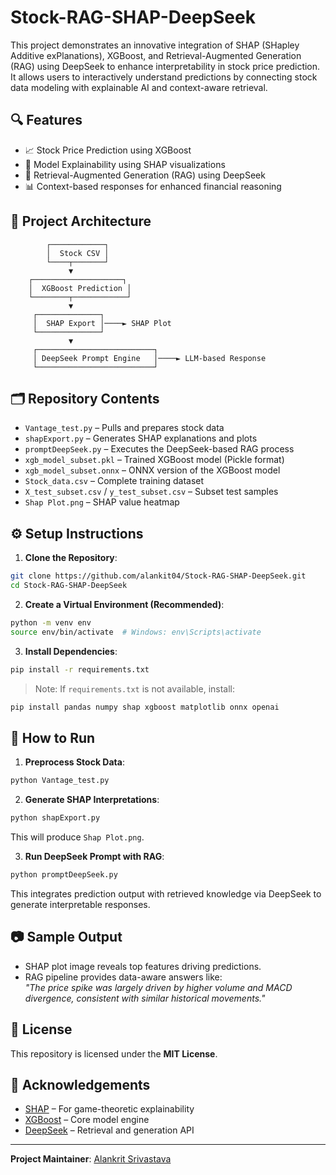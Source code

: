 # Stock-RAG-SHAP-DeepSeek

This project demonstrates an innovative integration of SHAP (SHapley Additive exPlanations), XGBoost, and Retrieval-Augmented Generation (RAG) using DeepSeek to enhance interpretability in stock price prediction. It allows users to interactively understand predictions by connecting stock data modeling with explainable AI and context-aware retrieval.

## 🔍 Features

- 📈 Stock Price Prediction using XGBoost
- 🔎 Model Explainability using SHAP visualizations
- 🔁 Retrieval-Augmented Generation (RAG) using DeepSeek
- 📊 Context-based responses for enhanced financial reasoning

## 🧠 Project Architecture

```
        ┌────────────┐
        │  Stock CSV │
        └────┬───────┘
             ▼
    ┌────────────────────┐
    │  XGBoost Prediction │
    └────────┬────────────┘
             ▼
     ┌──────────────┐
     │  SHAP Export │────► SHAP Plot
     └──────────────┘
             ▼
     ┌──────────────────────────┐
     │ DeepSeek Prompt Engine   │────► LLM-based Response
     └──────────────────────────┘
```

## 🗂️ Repository Contents

- `Vantage_test.py` – Pulls and prepares stock data
- `shapExport.py` – Generates SHAP explanations and plots
- `promptDeepSeek.py` – Executes the DeepSeek-based RAG process
- `xgb_model_subset.pkl` – Trained XGBoost model (Pickle format)
- `xgb_model_subset.onnx` – ONNX version of the XGBoost model
- `Stock_data.csv` – Complete training dataset
- `X_test_subset.csv` / `y_test_subset.csv` – Subset test samples
- `Shap Plot.png` – SHAP value heatmap

## ⚙️ Setup Instructions

1. **Clone the Repository**:
```bash
git clone https://github.com/alankit04/Stock-RAG-SHAP-DeepSeek.git
cd Stock-RAG-SHAP-DeepSeek
```

2. **Create a Virtual Environment (Recommended)**:
```bash
python -m venv env
source env/bin/activate  # Windows: env\Scripts\activate
```

3. **Install Dependencies**:
```bash
pip install -r requirements.txt
```

> Note: If `requirements.txt` is not available, install:
```bash
pip install pandas numpy shap xgboost matplotlib onnx openai
```

## 🚀 How to Run

1. **Preprocess Stock Data**:
```bash
python Vantage_test.py
```

2. **Generate SHAP Interpretations**:
```bash
python shapExport.py
```
This will produce `Shap Plot.png`.

3. **Run DeepSeek Prompt with RAG**:
```bash
python promptDeepSeek.py
```
This integrates prediction output with retrieved knowledge via DeepSeek to generate interpretable responses.

## 📷 Sample Output

- SHAP plot image reveals top features driving predictions.
- RAG pipeline provides data-aware answers like:  
  _"The price spike was largely driven by higher volume and MACD divergence, consistent with similar historical movements."_

## 📄 License

This repository is licensed under the **MIT License**.

## 🙏 Acknowledgements

- [SHAP](https://github.com/slundberg/shap) – For game-theoretic explainability
- [XGBoost](https://github.com/dmlc/xgboost) – Core model engine
- [DeepSeek](https://github.com/deepseek-ai) – Retrieval and generation API

---

**Project Maintainer**: [Alankrit Srivastava](https://github.com/alankit04)
